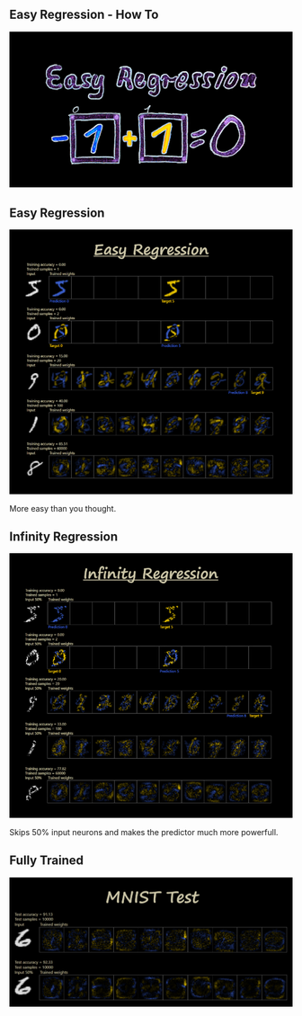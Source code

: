 
## Easy Regression - How To

<p align="center">
  <img src="https://github.com/grensen/easy_regression/blob/main/figures/easy_regression.png?raw=true">
</p>

## Easy Regression

<p align="center">
  <img src="https://github.com/grensen/easy_regression/blob/main/figures/easy_regression_ji.png?raw=true">
</p>

More easy than you thought.

## Infinity Regression

<p align="center">
  <img src="https://github.com/grensen/easy_regression/blob/main/figures/infinity_regression_ji.png?raw=true">
</p>

Skips 50% input neurons and makes the predictor much more powerfull.

## Fully Trained

<p align="center">
  <img src="https://github.com/grensen/easy_regression/blob/main/figures/tested_regressions.png?raw=true">
</p>
